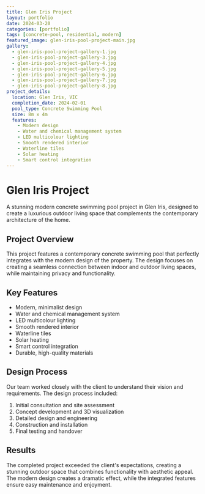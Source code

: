 ```yaml
---
title: Glen Iris Project
layout: portfolio
date: 2024-03-20
categories: [portfolio]
tags: [concrete-pool, residential, modern]
featured_image: glen-iris-pool-project-main.jpg
gallery:
  - glen-iris-pool-project-gallery-1.jpg
  - glen-iris-pool-project-gallery-3.jpg
  - glen-iris-pool-project-gallery-4.jpg
  - glen-iris-pool-project-gallery-5.jpg
  - glen-iris-pool-project-gallery-6.jpg
  - glen-iris-pool-project-gallery-7.jpg
  - glen-iris-pool-project-gallery-8.jpg
project_details:
  location: Glen Iris, VIC
  completion_date: 2024-02-01
  pool_type: Concrete Swimming Pool
  size: 8m x 4m
  features:
    - Modern design
    - Water and chemical management system
    - LED multicolour lighting
    - Smooth rendered interior
    - Waterline tiles
    - Solar heating
    - Smart control integration
---
```


# Glen Iris Project

A stunning modern concrete swimming pool project in Glen Iris, designed to create a luxurious outdoor living space that complements the contemporary architecture of the home.

## Project Overview

This project features a contemporary concrete swimming pool that perfectly integrates with the modern design of the property. The design focuses on creating a seamless connection between indoor and outdoor living spaces, while maintaining privacy and functionality.

## Key Features

- Modern, minimalist design
- Water and chemical management system
- LED multicolour lighting
- Smooth rendered interior
- Waterline tiles
- Solar heating
- Smart control integration
- Durable, high-quality materials

## Design Process

Our team worked closely with the client to understand their vision and requirements. The design process included:

1. Initial consultation and site assessment
2. Concept development and 3D visualization
3. Detailed design and engineering
4. Construction and installation
5. Final testing and handover

## Results

The completed project exceeded the client's expectations, creating a stunning outdoor space that combines functionality with aesthetic appeal. The modern design creates a dramatic effect, while the integrated features ensure easy maintenance and enjoyment.
